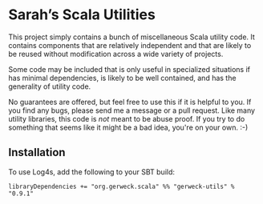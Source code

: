 # Sarah’s Scala Utilities #

This project simply contains a bunch of miscellaneous Scala utility code.  It 
contains components that are relatively independent and that are likely to be 
reused without modification across a wide variety of projects.  

Some code may be included that is only useful in specialized situations if has 
minimal dependencies, is likely to be well contained, and has the generality 
of utility code.

No guarantees are offered, but feel free to use this if it is helpful to you. 
If you find any bugs, please send me a message or a pull request.  Like many 
utility libraries, this code is *not* meant to be abuse proof.  If you try to 
do something that seems like it might be a bad idea, you're on your own. :-)


## Installation ##

To use Log4s, add the following to your SBT build:

    libraryDependencies += "org.gerweck.scala" %% "gerweck-utils" % "0.9.1"

